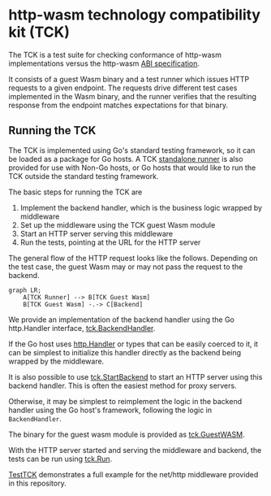 # http-wasm technology compatibility kit (TCK)

The TCK is a test suite for checking conformance of http-wasm implementations
versus the http-wasm [ABI specification][1].

It consists of a guest Wasm binary and a test runner which issues HTTP requests
to a given endpoint. The requests drive different test cases implemented in
the Wasm binary, and the runner verifies that the resulting response from the
endpoint matches expectations for that binary.

## Running the TCK

The TCK is implemented using Go's standard testing framework, so it can be
loaded as a package for Go hosts. A TCK [standalone runner][8] is also provided
for use with Non-Go hosts, or Go hosts that would like to run the TCK outside
the standard testing framework.

The basic steps for running the TCK are

1. Implement the backend handler, which is the business logic wrapped by
middleware
2. Set up the middleware using the TCK guest Wasm module
3. Start an HTTP server serving this middleware
4. Run the tests, pointing at the URL for the HTTP server

The general flow of the HTTP request looks like the follows. Depending on the
test case, the guest Wasm may or may not pass the request to the backend.

```mermaid
graph LR;
    A[TCK Runner] --> B[TCK Guest Wasm]
    B[TCK Guest Wasm] -.-> C[Backend]
```

We provide an implementation of the backend handler using the Go http.Handler
interface, [tck.BackendHandler][2].

If the Go host uses [http.Handler][7] or types that can be easily coerced to
it, it can be simplest to initialize this handler directly as the backend
being wrapped by the middleware.

It is also possible to use [tck.StartBackend][3]
to start an HTTP server using this backend handler. This is often the easiest
method for proxy servers.

Otherwise, it may be simplest to reimplement the logic in the backend handler
using the Go host's framework, following the logic in `BackendHandler`.

The binary for the guest wasm module is provided as [tck.GuestWASM][4].

With the HTTP server started and serving the middleware and backend, the tests
can be run using [tck.Run][5].

[TestTCK][6] demonstrates a full example for the net/http middleware provided
in this repository.

[1]: https://http-wasm.io/http-handler-abi/
[2]: https://pkg.go.dev/github.com/http-wasm/http-wasm-host-go/tck#BackendHandler
[3]: https://pkg.go.dev/github.com/http-wasm/http-wasm-host-go/tck#StartBackend
[4]: https://pkg.go.dev/github.com/http-wasm/http-wasm-host-go/tck#GuestWASM
[5]: https://pkg.go.dev/github.com/http-wasm/http-wasm-host-go/tck#Run
[6]: ../handler/nethttp/tck_test.go
[7]: https://pkg.go.dev/net/http#Handler
[8]: https://github.com/http-wasm/http-wasm-tck
